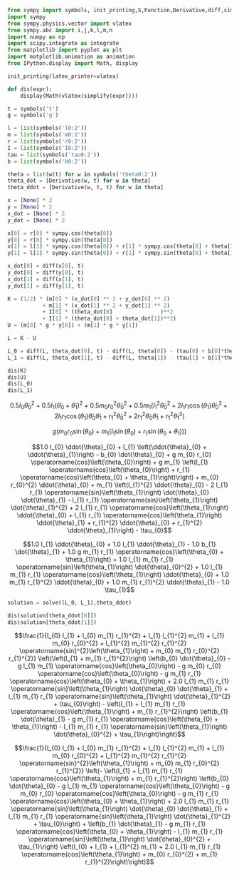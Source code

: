 

```python
from sympy import symbols, init_printing,S,Function,Derivative,diff,simplify,solve,lambdify, nsolve, Matrix, collect, expand, poly, solve_linear_system, cos, sin, latex, Add
import sympy
from sympy.physics.vector import vlatex
from sympy.abc import i,j,k,l,m,n
import numpy as np
import scipy.integrate as integrate
from matplotlib import pyplot as plt
import matplotlib.animation as animation
from IPython.display import Math, display

init_printing(latex_printer=vlatex)
```


```python
def dis(expr):
    display(Math(vlatex(simplify(expr))))
```


```python
t = symbols('t')
g = symbols('g')

l = list(symbols('l0:2'))
m = list(symbols('m0:2'))
r = list(symbols('r0:2'))
I = list(symbols('I0:2'))
tau = list(symbols('tau0:2'))
b = list(symbols('b0:2'))

theta = list(w(t) for w in symbols('theta0:2'))
theta_dot = [Derivative(w, t) for w in theta]
theta_ddot = [Derivative(w, t, t) for w in theta]

x = [None] * 2
y = [None] * 2
x_dot = [None] * 2
y_dot = [None] * 2

x[0] = r[0] * sympy.cos(theta[0])
y[0] = r[0] * sympy.sin(theta[0])
x[1] = l[1] * sympy.cos(theta[0]) + r[1] * sympy.cos(theta[0] + theta[1])
y[1] = l[1] * sympy.sin(theta[0]) + r[1] * sympy.sin(theta[0] + theta[1])

x_dot[0] = diff(x[0], t)
y_dot[0] = diff(y[0], t)
x_dot[1] = diff(x[1], t)
y_dot[1] = diff(y[1], t)

K = (1/2) * (m[0] * (x_dot[0] ** 2 + y_dot[0] ** 2)
           + m[1] * (x_dot[1] ** 2 + y_dot[1] ** 2)
           + I[0] * (theta_dot[0]               )**2
           + I[1] * (theta_dot[0] + theta_dot[1])**2)
U = (m[0] * g * y[0]) + (m[1] * g * y[1])

L = K - U

L_0 = diff(L, theta_dot[0], t) - diff(L, theta[0]) - (tau[0] + b[0]*theta_dot[0])
L_1 = diff(L, theta_dot[1], t) - diff(L, theta[1]) - (tau[1] + b[1]*theta_dot[1])
```


```python
dis(K)
dis(U)
dis(L_0)
dis(L_1)
```


$$0.5 I_{0} \dot{\theta}_{0}^{2} + 0.5 I_{1} \left(\dot{\theta}_{0} + \dot{\theta}_{1}\right)^{2} + 0.5 m_{0} r_{0}^{2} \dot{\theta}_{0}^{2} + 0.5 m_{1} \left(l_{1}^{2} \dot{\theta}_{0}^{2} + 2 l_{1} r_{1} \operatorname{cos}\left(\theta_{1}\right) \dot{\theta}_{0}^{2} + 2 l_{1} r_{1} \operatorname{cos}\left(\theta_{1}\right) \dot{\theta}_{0} \dot{\theta}_{1} + r_{1}^{2} \dot{\theta}_{0}^{2} + 2 r_{1}^{2} \dot{\theta}_{0} \dot{\theta}_{1} + r_{1}^{2} \dot{\theta}_{1}^{2}\right)$$



$$g \left(m_{0} r_{0} \operatorname{sin}\left(\theta_{0}\right) + m_{1} \left(l_{1} \operatorname{sin}\left(\theta_{0}\right) + r_{1} \operatorname{sin}\left(\theta_{0} + \theta_{1}\right)\right)\right)$$



$$1.0 I_{0} \ddot{\theta}_{0} + I_{1} \left(\ddot{\theta}_{0} + \ddot{\theta}_{1}\right) - b_{0} \dot{\theta}_{0} + g m_{0} r_{0} \operatorname{cos}\left(\theta_{0}\right) + g m_{1} \left(l_{1} \operatorname{cos}\left(\theta_{0}\right) + r_{1} \operatorname{cos}\left(\theta_{0} + \theta_{1}\right)\right) + m_{0} r_{0}^{2} \ddot{\theta}_{0} + m_{1} \left(l_{1}^{2} \ddot{\theta}_{0} - 2 l_{1} r_{1} \operatorname{sin}\left(\theta_{1}\right) \dot{\theta}_{0} \dot{\theta}_{1} - l_{1} r_{1} \operatorname{sin}\left(\theta_{1}\right) \dot{\theta}_{1}^{2} + 2 l_{1} r_{1} \operatorname{cos}\left(\theta_{1}\right) \ddot{\theta}_{0} + l_{1} r_{1} \operatorname{cos}\left(\theta_{1}\right) \ddot{\theta}_{1} + r_{1}^{2} \ddot{\theta}_{0} + r_{1}^{2} \ddot{\theta}_{1}\right) - \tau_{0}$$



$$1.0 I_{1} \ddot{\theta}_{0} + 1.0 I_{1} \ddot{\theta}_{1} - 1.0 b_{1} \dot{\theta}_{1} + 1.0 g m_{1} r_{1} \operatorname{cos}\left(\theta_{0} + \theta_{1}\right) + 1.0 l_{1} m_{1} r_{1} \operatorname{sin}\left(\theta_{1}\right) \dot{\theta}_{0}^{2} + 1.0 l_{1} m_{1} r_{1} \operatorname{cos}\left(\theta_{1}\right) \ddot{\theta}_{0} + 1.0 m_{1} r_{1}^{2} \ddot{\theta}_{0} + 1.0 m_{1} r_{1}^{2} \ddot{\theta}_{1} - 1.0 \tau_{1}$$



```python
solution = solve((L_0, L_1),theta_ddot)
```


```python
dis(solution[theta_ddot[0]])
dis(solution[theta_ddot[1]])
```


$$\frac{1}{I_{0} I_{1} + I_{0} m_{1} r_{1}^{2} + I_{1} l_{1}^{2} m_{1} + I_{1} m_{0} r_{0}^{2} + l_{1}^{2} m_{1}^{2} r_{1}^{2} \operatorname{sin}^{2}\left(\theta_{1}\right) + m_{0} m_{1} r_{0}^{2} r_{1}^{2}} \left(\left(I_{1} + m_{1} r_{1}^{2}\right) \left(b_{0} \dot{\theta}_{0} - g l_{1} m_{1} \operatorname{cos}\left(\theta_{0}\right) - g m_{0} r_{0} \operatorname{cos}\left(\theta_{0}\right) - g m_{1} r_{1} \operatorname{cos}\left(\theta_{0} + \theta_{1}\right) + 2.0 l_{1} m_{1} r_{1} \operatorname{sin}\left(\theta_{1}\right) \dot{\theta}_{0} \dot{\theta}_{1} + l_{1} m_{1} r_{1} \operatorname{sin}\left(\theta_{1}\right) \dot{\theta}_{1}^{2} + \tau_{0}\right) - \left(I_{1} + l_{1} m_{1} r_{1} \operatorname{cos}\left(\theta_{1}\right) + m_{1} r_{1}^{2}\right) \left(b_{1} \dot{\theta}_{1} - g m_{1} r_{1} \operatorname{cos}\left(\theta_{0} + \theta_{1}\right) - l_{1} m_{1} r_{1} \operatorname{sin}\left(\theta_{1}\right) \dot{\theta}_{0}^{2} + \tau_{1}\right)\right)$$



$$\frac{1}{I_{0} I_{1} + I_{0} m_{1} r_{1}^{2} + I_{1} l_{1}^{2} m_{1} + I_{1} m_{0} r_{0}^{2} + l_{1}^{2} m_{1}^{2} r_{1}^{2} \operatorname{sin}^{2}\left(\theta_{1}\right) + m_{0} m_{1} r_{0}^{2} r_{1}^{2}} \left(- \left(I_{1} + l_{1} m_{1} r_{1} \operatorname{cos}\left(\theta_{1}\right) + m_{1} r_{1}^{2}\right) \left(b_{0} \dot{\theta}_{0} - g l_{1} m_{1} \operatorname{cos}\left(\theta_{0}\right) - g m_{0} r_{0} \operatorname{cos}\left(\theta_{0}\right) - g m_{1} r_{1} \operatorname{cos}\left(\theta_{0} + \theta_{1}\right) + 2.0 l_{1} m_{1} r_{1} \operatorname{sin}\left(\theta_{1}\right) \dot{\theta}_{0} \dot{\theta}_{1} + l_{1} m_{1} r_{1} \operatorname{sin}\left(\theta_{1}\right) \dot{\theta}_{1}^{2} + \tau_{0}\right) + \left(b_{1} \dot{\theta}_{1} - g m_{1} r_{1} \operatorname{cos}\left(\theta_{0} + \theta_{1}\right) - l_{1} m_{1} r_{1} \operatorname{sin}\left(\theta_{1}\right) \dot{\theta}_{0}^{2} + \tau_{1}\right) \left(I_{0} + I_{1} + l_{1}^{2} m_{1} + 2.0 l_{1} m_{1} r_{1} \operatorname{cos}\left(\theta_{1}\right) + m_{0} r_{0}^{2} + m_{1} r_{1}^{2}\right)\right)$$



```python

```
